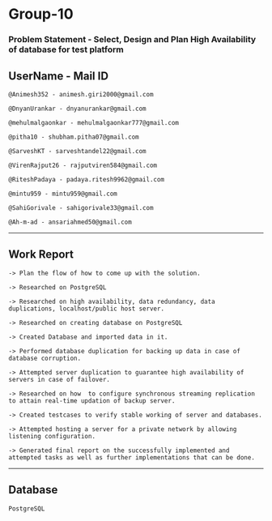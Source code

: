 # Group-10
### Problem Statement - Select, Design and Plan High Availability of database for test platform

## UserName - Mail ID
	@Animesh352 - animesh.giri2000@gmail.com

	@DnyanUrankar - dnyanurankar@gmail.com

	@mehulmalgaonkar - mehulmalgaonkar777@gmail.com

	@pitha10 - shubham.pitha07@gmail.com

	@SarveshKT - sarveshtandel22@gmail.com

	@VirenRajput26 - rajputviren584@gmail.com

	@RiteshPadaya - padaya.ritesh9962@gmail.com

	@mintu959 - mintu959@gmail.com

	@SahiGorivale - sahigorivale33@gmail.com

	@Ah-m-ad - ansariahmed50@gmail.com

---------------------------------------------------
## Work Report

	-> Plan the flow of how to come up with the solution.

	-> Researched on PostgreSQL

	-> Researched on high availability, data redundancy, data duplications, localhost/public host server.

	-> Researched on creating database on PostgreSQL

	-> Created Database and imported data in it.

	-> Performed database duplication for backing up data in case of database corruption.

	-> Attempted server duplication to guarantee high availability of servers in case of failover.

	-> Researched on how  to configure synchronous streaming replication to attain real-time updation of backup server.

	-> Created testcases to verify stable working of server and databases.

	-> Attempted hosting a server for a private network by allowing listening configuration.

	-> Generated final report on the successfully implemented and attempted tasks as well as further implementations that can be done.

----------------------------------------------------------------------------------------------------------------------------------------

## Database
	PostgreSQL
